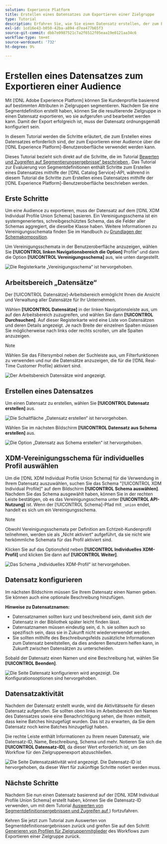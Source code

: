 ```yaml
---
solution: Experience Platform
title: Erstellen eines Datensatzes zum Exportieren einer Zielgruppe
type: Tutorial
description: Erfahren Sie, wie Sie einen Datensatz erstellen, der zum Exportieren einer Zielgruppe mithilfe der Experience Platform-Benutzeroberfläche verwendet werden kann.
exl-id: 1cd16e43-b050-42ba-a894-d7ea477b65f3
source-git-commit: dbb7e0987521c7a2f6512f05eaa19e0121aa34c6
workflow-type: tm+mt
source-wordcount: '732'
ht-degree: 9%

---
```


# Erstellen eines Datensatzes zum Exportieren einer Audience

Mit [!DNL Adobe Experience Platform] können Sie Kundenprofile basierend auf bestimmten Attributen in Zielgruppen segmentieren. Nachdem Sie eine Segmentdefinition erstellt haben, können Sie die resultierende Zielgruppe in einen Datensatz exportieren, wo sie aufgerufen und bearbeitet werden kann. Damit der Export erfolgreich ist, muss der Datensatz ordnungsgemäß konfiguriert sein.

In diesem Tutorial werden die Schritte erläutert, die zum Erstellen eines Datensatzes erforderlich sind, der zum Exportieren einer Audience über die [!DNL Experience Platform]-Benutzeroberfläche verwendet werden kann.

Dieses Tutorial bezieht sich direkt auf die Schritte, die im Tutorial [Bewerten und Zugreifen auf Segmentierungsergebnisse“ beschrieben &#x200B;](./evaluate-a-segment.md). Das Tutorial zur Evaluierung von Segmentdefinitionen enthält Schritte zum Erstellen eines Datensatzes mithilfe der [!DNL Catalog Service]-API, während in diesem Tutorial die Schritte zum Erstellen eines Datensatzes mithilfe der [!DNL Experience Platform]-Benutzeroberfläche beschrieben werden.

## Erste Schritte

Um eine Audience zu exportieren, muss der Datensatz auf dem [!DNL XDM Individual Profile Union Schema] basieren. Ein Vereinigungsschema ist ein systemgeneriertes, schreibgeschütztes Schema, das die Felder aller Schemas aggregiert, die dieselbe Klasse haben. Weitere Informationen zu Vereinigungsschemata finden Sie im Handbuch zu [Grundlagen der Schemakomposition](../../xdm/schema/composition.md#union).

Um Vereinigungsschemata in der Benutzeroberfläche anzuzeigen, wählen Sie **[!UICONTROL linken Navigationsbereich die Option]** Profile“ und dann die Option **[!UICONTROL Vereinigungsschema]** aus, wie unten dargestellt.

![Die Registerkarte „Vereinigungsschema“ ist hervorgehoben.](../images/tutorials/segment-export-dataset/union.png)

## Arbeitsbereich „Datensätze“

Der [!UICONTROL Datensätze]-Arbeitsbereich ermöglicht Ihnen die Ansicht und Verwaltung aller Datensätze für Ihr Unternehmen.

Wählen **[!UICONTROL Datensätze]** in der linken Navigationsleiste aus, um auf den Arbeitsbereich zuzugreifen, und wählen Sie dann **[!UICONTROL Durchsuchen]**. Auf dieser Registerkarte wird eine Liste von Datensätzen und deren Details angezeigt. Je nach Breite der einzelnen Spalten müssen Sie möglicherweise nach links oder rechts scrollen, um alle Spalten anzuzeigen.

>[!NOTE]
>
>Wählen Sie das Filtersymbol neben der Suchleiste aus, um Filterfunktionen zu verwenden und nur die Datensätze anzuzeigen, die für die [!DNL Real-Time Customer Profile] aktiviert sind.

![Der Arbeitsbereich Datensätze wird angezeigt.](../images/tutorials/segment-export-dataset/browse.png)

## Erstellen eines Datensatzes

Um einen Datensatz zu erstellen, wählen Sie **[!UICONTROL Datensatz erstellen]** aus.

![Die Schaltfläche „Datensatz erstellen“ ist hervorgehoben.](../images/tutorials/segment-export-dataset/create-dataset.png)

Wählen Sie im nächsten Bildschirm **[!UICONTROL Datensatz aus Schema erstellen]** aus.

![Die Option „Datensatz aus Schema erstellen“ ist hervorgehoben.](../images/tutorials/segment-export-dataset/create-from-schema.png)

## XDM-Vereinigungsschema für individuelles Profil auswählen

Um die [!DNL XDM Individual Profile Union Schema] für die Verwendung in Ihrem Datensatz auszuwählen, suchen Sie das Schema &quot;[!UICONTROL XDM Individual Profile]&quot; auf dem Bildschirm **[!UICONTROL Schema auswählen]**. Nachdem Sie das Schema ausgewählt haben, können Sie in der rechten Leiste bestätigen, ob es das Vereinigungsschema unter **[!UICONTROL API-Nutzung]** ist. Wenn der [!UICONTROL Schema]-Pfad mit `_union` endet, handelt es sich um ein Vereinigungsschema.

>[!NOTE]
>
>Obwohl Vereinigungsschemata per Definition am Echtzeit-Kundenprofil teilnehmen, werden sie als „Nicht aktiviert“ aufgeführt, da sie nicht wie herkömmliche Schemata für das Profil aktiviert sind.

Klicken Sie auf das Optionsfeld neben **[!UICONTROL Individuelles XDM-Profil]** und klicken Sie dann auf **[!UICONTROL Weiter]**.

![Das Schema „Individuelles XDM-Profil“ ist hervorgehoben.](../images/tutorials/segment-export-dataset/select-schema.png)

## Datensatz konfigurieren

Im nächsten Bildschirm müssen Sie Ihrem Datensatz einen Namen geben. Sie können auch eine optionale Beschreibung hinzufügen.

**Hinweise zu Datensatznamen:**

* Datensatznamen sollten kurz und beschreibend sein, damit sich der Datensatz in der Bibliothek später leicht finden lässt.
* Datensatznamen müssen eindeutig sein, d. h. sie sollten auch so spezifisch sein, dass sie in Zukunft nicht wiederverwendet werden.
* Sie sollten mithilfe des Beschreibungsfelds zusätzliche Informationen zum Datensatz bereitstellen, da dies anderen Benutzern helfen kann, in Zukunft zwischen Datensätzen zu unterscheiden.

Sobald der Datensatz einen Namen und eine Beschreibung hat, wählen Sie **[!UICONTROL Beenden]**.

![Die Seite Datensatz konfigurieren wird angezeigt. Die Konfigurationsoptionen sind hervorgehoben.](../images/tutorials/segment-export-dataset/configure-dataset.png)

## Datensatzaktivität

Nachdem der Datensatz erstellt wurde, wird die Aktivitätsseite für diesen Datensatz aufgerufen. Sie sollten oben links im Arbeitsbereich den Namen des Datensatzes sowie eine Benachrichtigung sehen, die Ihnen mitteilt, dass keine Batches hinzugefügt wurden. Das ist zu erwarten, da Sie dem Datensatz noch keine Batches hinzugefügt haben.

Die rechte Leiste enthält Informationen zu Ihrem neuen Datensatz, wie Datensatz-ID, Name, Beschreibung, Schema und mehr. Notieren Sie sich die **[!UICONTROL Datensatz-ID]**, da dieser Wert erforderlich ist, um den Workflow für den Zielgruppenexport abzuschließen.

![Die Seite Datensatzaktivität wird angezeigt. Die Datensatz-ID ist hervorgehoben, da dieser Wert für zukünftige Schritte notiert werden muss.](../images/tutorials/segment-export-dataset/activity.png)

## Nächste Schritte

Nachdem Sie nun einen Datensatz basierend auf der [!DNL XDM Individual Profile Union Schema] erstellt haben, können Sie die Datensatz-ID verwenden, um mit dem Tutorial [Auswerten von Segmentdefinitionsergebnissen und Zugreifen auf &#x200B;](./evaluate-a-segment.md)) fortzufahren.

Kehren Sie jetzt zum Tutorial zum Auswerten von Segmentdefinitionsergebnissen zurück und greifen Sie auf den Schritt [Generieren von Profilen für Zielgruppenmitglieder](./evaluate-a-segment.md#generate-profiles) des Workflows zum Exportieren einer Zielgruppe zurück.
